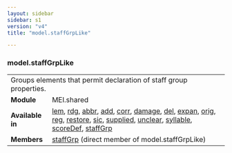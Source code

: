 ```yaml
---
layout: sidebar
sidebar: s1
version: "v4"
title: "model.staffGrpLike"

---
```


<div class="classSpec model">
   <h3 id="model.staffGrpLike">model.staffGrpLike</h3>
   <table class="wovenodd">
      <tr>
         <td colspan="2" class="wovenodd-col2">Groups elements that permit declaration of staff group properties.</td>
      </tr>
      <tr>
         <td class="wovenodd-col1"><strong>Module</strong></td>
         <td class="wovenodd-col2">MEI.shared</td>
      </tr>
      <tr>
         <td class="wovenodd-col1"><strong>Available in</strong></td>
         <td class="wovenodd-col2">
            <div class="parent">
               <div><a class="link_odd_elementSpec" href="{{ site.baseurl }}/{{ page.version }}/elements/lem.html">lem</a>, <a class="link_odd_elementSpec" href="{{ site.baseurl }}/{{ page.version }}/elements/rdg.html">rdg</a>, <a class="link_odd_elementSpec" href="{{ site.baseurl }}/{{ page.version }}/elements/abbr.html">abbr</a>, <a class="link_odd_elementSpec" href="{{ site.baseurl }}/{{ page.version }}/elements/add.html">add</a>, <a class="link_odd_elementSpec" href="{{ site.baseurl }}/{{ page.version }}/elements/corr.html">corr</a>, <a class="link_odd_elementSpec" href="{{ site.baseurl }}/{{ page.version }}/elements/damage.html">damage</a>, <a class="link_odd_elementSpec" href="{{ site.baseurl }}/{{ page.version }}/elements/del.html">del</a>, <a class="link_odd_elementSpec" href="{{ site.baseurl }}/{{ page.version }}/elements/expan.html">expan</a>, <a class="link_odd_elementSpec" href="{{ site.baseurl }}/{{ page.version }}/elements/orig.html">orig</a>, <a class="link_odd_elementSpec" href="{{ site.baseurl }}/{{ page.version }}/elements/reg.html">reg</a>, <a class="link_odd_elementSpec" href="{{ site.baseurl }}/{{ page.version }}/elements/restore.html">restore</a>, <a class="link_odd_elementSpec" href="{{ site.baseurl }}/{{ page.version }}/elements/sic.html">sic</a>, <a class="link_odd_elementSpec" href="{{ site.baseurl }}/{{ page.version }}/elements/supplied.html">supplied</a>, <a class="link_odd_elementSpec" href="{{ site.baseurl }}/{{ page.version }}/elements/unclear.html">unclear</a>, <a class="link_odd_elementSpec" href="{{ site.baseurl }}/{{ page.version }}/elements/syllable.html">syllable</a>, <a class="link_odd_elementSpec" href="{{ site.baseurl }}/{{ page.version }}/elements/scoreDef.html">scoreDef</a>, <a class="link_odd_elementSpec" href="{{ site.baseurl }}/{{ page.version }}/elements/staffGrp.html">staffGrp</a></div>
            </div>
         </td>
      </tr>
      <tr>
         <td class="wovenodd-col1"><strong>Members</strong></td>
         <td class="wovenodd-col2">
            <div class="parent">
               <div><a class="link_odd_elementSpec" href="{{ site.baseurl }}/{{ page.version }}/elements/staffGrp.html">staffGrp</a> (direct member of model.staffGrpLike)
               </div>
            </div>
         </td>
      </tr>
   </table>
</div>